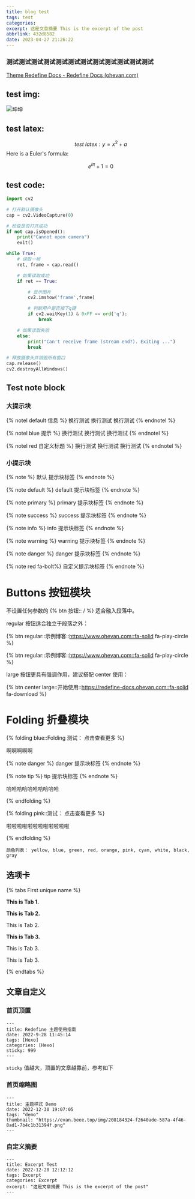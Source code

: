 ```yaml
---
title: blog test
tags: test
categories: 
excerpt: 这是文章摘要 This is the excerpt of the post
abbrlink: 432d8582
date: 2023-04-27 21:26:22
---
```


### 测试测试测试测试测试测试测试测试测试测试测试测试

[Theme Redefine Docs - Redefine Docs (ohevan.com)](https://redefine-docs.ohevan.com/)

## test img:

![坤坤](https://gitee.com/seahipage/my_pics/raw/master/from_windows/kunkun.png)



## test latex:

$$
test \ latex: y = x^2 + a
$$
Here is a Euler's formula:

$$
e^{i\pi}+1=0
$$
## test code:

```python
import cv2

# 打开默认摄像头
cap = cv2.VideoCapture(0) 

# 检查是否打开成功
if not cap.isOpened(): 
    print("Cannot open camera")
    exit()

while True:
    # 读取一帧
    ret, frame = cap.read()

    # 如果读取成功
    if ret == True: 

        # 显示图片
        cv2.imshow('frame',frame)

        # 判断用户是否按下q键
        if cv2.waitKey(1) & 0xFF == ord('q'):
            break

    # 如果读取失败
    else: 
        print("Can't receive frame (stream end?). Exiting ...")
        break  

# 释放摄像头并销毁所有窗口    
cap.release()
cv2.destroyAllWindows()
```

## Test note block

### 大提示块

{% notel default 信息 %}
换行测试
换行测试
换行测试
{% endnotel %}

{% notel blue 提示 %}
换行测试
换行测试
换行测试
{% endnotel %}

{% notel red 自定义标题 %}
换行测试
换行测试
换行测试
{% endnotel %}

### 小提示块

{% note  %}
默认 提示块标签
{% endnote %}

{% note default  %}
default 提示块标签
{% endnote %}

{% note primary  %}
primary 提示块标签
{% endnote %}

{% note success  %}
success 提示块标签
{% endnote %}

{% note info  %}
info 提示块标签
{% endnote %}

{% note warning  %}
warning 提示块标签
{% endnote %}

{% note danger  %}
danger 提示块标签
{% endnote %}

{% note red fa-bolt%}
自定义提示块标签
{% endnote %}



# Buttons 按钮模块

不设置任何参数的 {% btn 按钮:: / %} 适合融入段落中。

regular 按钮适合独立于段落之外：

{% btn regular::示例博客::https://www.ohevan.com::fa-solid fa-play-circle %}

{% btn regular::示例博客::https://www.ohevan.com::fa-solid fa-play-circle %}

large 按钮更具有强调作用，建议搭配 center 使用：

{% btn center large::开始使用::https://redefine-docs.ohevan.com::fa-solid fa-download %}



# Folding 折叠模块

{% folding blue::Folding 测试： 点击查看更多 %}

啊啊啊啊啊

{% note danger  %}
danger 提示块标签
{% endnote %}

{% note tip  %}
tip 提示块标签
{% endnote %}

哈哈哈哈哈哈哈哈哈哈

{% endfolding %}



{% folding pink::测试： 点击查看更多 %}

啦啦啦啦啦啦啦啦啦啦啦啦

{% endfolding %}

```
颜色列表： yellow, blue, green, red, orange, pink, cyan, white, black, gray
```



## 选项卡

{% tabs First unique name %}
<!-- tab First Tab-->
**This is Tab 1.**
<!-- endtab -->

<!-- tab Second Tab-->
**This is Tab 2.**

This is Tab 2.
<!-- endtab -->

<!-- tab Third Tab-->
**This is Tab 3.**

This is Tab 3.

This is Tab 3.
<!-- endtab -->
{% endtabs %}



## 文章自定义

### 首页顶置

```
---
title: Redefine 主题使用指南
date: 2022-9-28 11:45:14
tags: [Hexo]
categories: [Hexo]
sticky: 999
---
```

`sticky` 值越大，顶置的文章越靠前，参考如下

### 首页缩略图

```
---
title: 主题样式 Demo
date: 2022-12-30 19:07:05
tags: "demo"
thumbnail: "https://evan.beee.top/img/208184324-f2640ade-587a-4f46-8ad1-7b4c1b31394f.png"
---
```

### 自定义摘要

```
---
title: Excerpt Test
date: 2022-12-20 12:12:12
tags: Excerpt
categories: Excerpt
excerpt: "这是文章摘要 This is the excerpt of the post"
---
```

